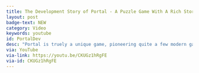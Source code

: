 ```yaml
---
title: The Development Story of Portal - A Puzzle Game With A Rich Story
layout: post
badge-text: NEW
category: Video
keywords: youtube
id: PortalDev
desc: "Portal is truely a unique game, pioneering quite a few modern game concepts, especially for puzzle games, and it somehow incorporated a fair bit of lore into the entire package. How did they do it?"
via: YouTube
via-link: https://youtu.be/CKUGz1hRgFE
via-id: CKUGz1hRgFE
---
```


<script>
    window.location.replace("{{ page.via-link }}");
</script>
